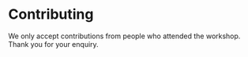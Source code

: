 # Contributing

We only accept contributions from people who attended the workshop. Thank you for your enquiry.
